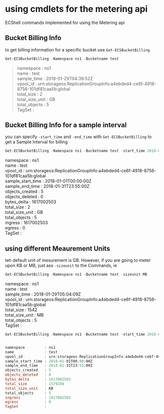 # using cmdlets for the metering api

ECShell commands implemented for using the Metering api

## Bucket Billing Info 
to get billing information for a specific bucket use `Get-ECSBucketBilling`  

```Powershell
Get-ECSBucketBilling -Namespace ns1 -Bucketname test
```

>namespace       : ns1   
>name            : test    
>sample_time     : 2018-01-29T04:39:52Z    
>vpool_id        : urn:storageos:ReplicationGroupInfo:a4ebded4-ce6f-4918-8756-101df81caa5b:global  
>total_size      : 2  
>total_size_unit : GB  
>total_objects   : 5  
>TagSet          :  

## Bucket Billing Info for a sample interval

you can specify `-start_time` and `-end_time` with `Get-ECSBucketBilling` to get a Sample Interval for billing  

```Powershell 
Get-ECSBucketBilling -Namespace ns1 -Bucketname test -start_time 2018-01-01T00:00 -end_time 2018-01-31T23:55
```

>
namespace         : ns1  
name              : test  
vpool_id          : urn:storageos:ReplicationGroupInfo:a4ebded4-ce6f-4918-8756-101df81caa5b:global  
sample_start_time : 2018-01-01T00:00:00Z  
sample_end_time   : 2018-01-31T23:55:00Z  
objects_created   : 5  
objects_deleted   : 0  
bytes_delta       : 1617002503  
total_size        : 2  
total_size_unit   : GB  
total_objects     : 5  
ingress           : 1617002503  
egress            : 0  
TagSet            :  
>

## using different Meaurement Units 
teh default unit of mesurement is GB. However, if you are going to meter upon KB or MB, just ass `-sizeunit` to the Commands, ie

```Powershell
Get-ECSBucketBilling -Namespace ns1 -Bucketname test -sizeunit MB
```

>
namespace       : ns1  
name            : test  
sample_time     : 2018-01-29T05:04:09Z  
vpool_id        : urn:storageos:ReplicationGroupInfo:a4ebded4-ce6f-4918-8756-101df81caa5b:global  
total_size      : 1542  
total_size_unit : MB  
total_objects   : 5  
TagSet          :  
>


```Powershell
Get-ECSBucketBilling -Namespace ns1 -Bucketname test -start_time 2018-01-01T00:00 -end_time 2018-01-31T23:55 -sizeunit KB


namespace         : ns1
name              : test
vpool_id          : urn:storageos:ReplicationGroupInfo:a4ebded4-ce6f-4918-8756-101df81caa5b:global
sample_start_time : 2018-01-01T00:00:00Z
sample_end_time   : 2018-01-31T23:55:00Z
objects_created   : 5
objects_deleted   : 0
bytes_delta       : 1617002503
total_size        : 1579104
total_size_unit   : KB
total_objects     : 5
ingress           : 1617002503
egress            : 0
TagSet            :
```
